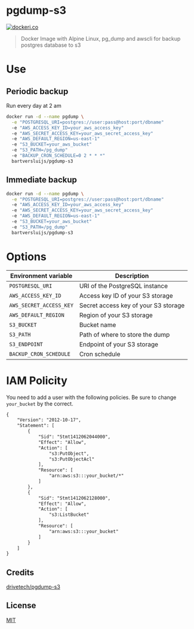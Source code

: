 # pgdump-s3

[![dockeri.co](http://dockeri.co/image/bartversluijs/pgdump-s3)](https://hub.docker.com/r/bartversluijs/pgdump-s3/)

> Docker Image with Alpine Linux, pg_dump and awscli for backup postgres database to s3

# Use

## Periodic backup

Run every day at 2 am

```bash
docker run -d --name pgdump \
  -e "POSTGRESQL_URI=postgres://user:pass@host:port/dbname"
  -e "AWS_ACCESS_KEY_ID=your_aws_access_key"
  -e "AWS_SECRET_ACCESS_KEY=your_aws_secret_access_key"
  -e "AWS_DEFAULT_REGION=us-east-1"
  -e "S3_BUCKET=your_aws_bucket"
  -e "S3_PATH=/pg_dump"
  -e "BACKUP_CRON_SCHEDULE=0 2 * * *"
  bartversluijs/pgdump-s3
```

## Immediate backup

```bash
docker run -d --name pgdump \
  -e "POSTGRESQL_URI=postgres://user:pass@host:port/dbname"
  -e "AWS_ACCESS_KEY_ID=your_aws_access_key"
  -e "AWS_SECRET_ACCESS_KEY=your_aws_secret_access_key"
  -e "AWS_DEFAULT_REGION=us-east-1"
  -e "S3_BUCKET=your_aws_bucket"
  -e "S3_PATH=/pg_dump"
  bartversluijs/pgdump-s3
```

# Options

| Environment variable | Description |
| --- | --- |
| `POSTGRESQL_URI` | URI of the PostgreSQL instance |
| `AWS_ACCESS_KEY_ID` | Access key ID of your S3 storage |
| `AWS_SECRET_ACCESS_KEY` | Secret access key of your S3 storage |
| `AWS_DEFAULT_REGION` | Region of your S3 storage |
| `S3_BUCKET` | Bucket name |
| `S3_PATH` | Path of where to store the dump |
| `S3_ENDPOINT` | Endpoint of your S3 storage |  
| `BACKUP_CRON_SCHEDULE` | Cron schedule |

  # IAM Policity

You need to add a user with the following policies. Be sure to change `your_bucket` by the correct.

```xml
{
    "Version": "2012-10-17",
    "Statement": [
        {
            "Sid": "Stmt1412062044000",
            "Effect": "Allow",
            "Action": [
                "s3:PutObject",
                "s3:PutObjectAcl"
            ],
            "Resource": [
                "arn:aws:s3:::your_bucket/*"
            ]
        },
        {
            "Sid": "Stmt1412062128000",
            "Effect": "Allow",
            "Action": [
                "s3:ListBucket"
            ],
            "Resource": [
                "arn:aws:s3:::your_bucket"
            ]
        }
    ]
}
```

## Credits

[drivetech/pgdump-s3](https://github.com/Drivetech/pgdump-s3)

## License

[MIT](https://tldrlegal.com/license/mit-license)
